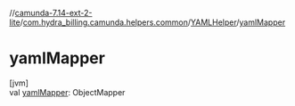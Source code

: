 //[camunda-7.14-ext-2-lite](../../../index.md)/[com.hydra_billing.camunda.helpers.common](../index.md)/[YAMLHelper](index.md)/[yamlMapper](yaml-mapper.md)

# yamlMapper

[jvm]\
val [yamlMapper](yaml-mapper.md): ObjectMapper
